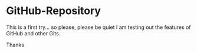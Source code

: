 # GitHub-Repository
This is a first try... so please, please be quiet
I am testing out the features of GitHub and other Gits.

Thanks
